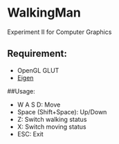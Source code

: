# WalkingMan
Experiment II for Computer Graphics

## Requirement:

- OpenGL GLUT
- [Eigen](http://eigen.tuxfamily.org/)

##Usage:
- W A S D: Move
- Space (Shift+Space): Up/Down
- Z: Switch walking status
- X: Switch moving status
- ESC: Exit